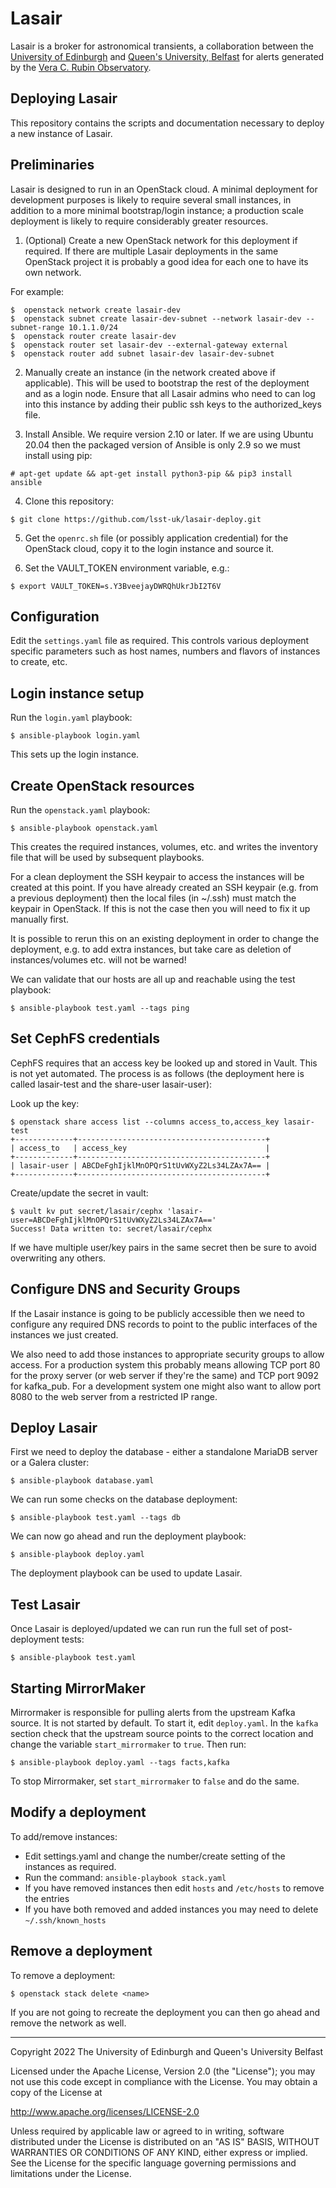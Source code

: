 # Lasair

Lasair is a broker for astronomical transients, a collaboration between
the [University of Edinburgh](https://www.ed.ac.uk/) and
[Queen's University, Belfast](https://www.qub.ac.uk/) for alerts
generated by the [Vera C. Rubin Observatory](https://www.lsst.org/). 

## Deploying Lasair

This repository contains the scripts and documentation necessary to 
deploy a new instance of Lasair.

## Preliminaries

Lasair is designed to run in an OpenStack cloud. A minimal deployment 
for development purposes is likely to require several small instances,
in addition to a more minimal bootstrap/login 
instance; a production scale deployment is likely to require 
considerably greater resources.

1. (Optional) Create a new OpenStack network for this deployment if 
required. If there are multiple Lasair deployments in the same 
OpenStack project it is probably a good idea for each one to have its
own network. 

For example:
```
$  openstack network create lasair-dev
$  openstack subnet create lasair-dev-subnet --network lasair-dev --subnet-range 10.1.1.0/24
$  openstack router create lasair-dev
$  openstack router set lasair-dev --external-gateway external
$  openstack router add subnet lasair-dev lasair-dev-subnet
```

2. Manually create an instance (in the network created above if 
applicable). This will be used to bootstrap the rest
of the deployment and as a login node. Ensure that all Lasair admins
who need to can log into this instance by adding their public
ssh keys to the authorized_keys file.

3. Install Ansible. We require version 2.10 or later.
If we are using Ubuntu 20.04 then the packaged version of Ansible is
only 2.9 so we must install using pip:
```
# apt-get update && apt-get install python3-pip && pip3 install ansible
```

4. Clone this repository:
```
$ git clone https://github.com/lsst-uk/lasair-deploy.git
```

5. Get the ```openrc.sh``` file (or possibly application credential)
for the OpenStack cloud, copy it to the login instance and source it. 

6. Set the VAULT_TOKEN environment variable, e.g.:
```
$ export VAULT_TOKEN=s.Y3BveejayDWRQhUkrJbI2T6V
```

## Configuration

Edit the ```settings.yaml``` file as required. This controls various
deployment specific parameters such as host names, numbers and flavors
of instances to create, etc.

## Login instance setup

Run the ```login.yaml``` playbook:
```
$ ansible-playbook login.yaml
```

This sets up the login instance.

## Create OpenStack resources

Run the ```openstack.yaml``` playbook:
```
$ ansible-playbook openstack.yaml
```

This creates the required instances, volumes, etc. and writes the inventory
file that will be used by subsequent playbooks.

For a clean deployment the SSH keypair to access the instances will 
be created at this point. If you have already created an SSH keypair 
(e.g. from a previous  deployment) then the local files (in ~/.ssh) 
must match the keypair in OpenStack. If this is not the case then you
will need to fix it up manually first.

It is possible to rerun this on an existing deployment in order to change
the deployment, e.g. to add extra instances, but take care as deletion
of instances/volumes etc. will not be warned!

We can validate that our hosts are all up and reachable using the test playbook:
```
$ ansible-playbook test.yaml --tags ping
```

## Set CephFS credentials

CephFS requires that an access key be looked up and stored in Vault. This is not
yet automated. The process is as follows (the deployment here is called
lasair-test and the share-user lasair-user):

Look up the key:
```
$ openstack share access list --columns access_to,access_key lasair-test
+-------------+------------------------------------------+
| access_to   | access_key                               |
+-------------+------------------------------------------+
| lasair-user | ABCDeFghIjklMnOPQrS1tUvWXyZ2Ls34LZAx7A== |
+-------------+------------------------------------------+
```

Create/update the secret in vault:
```
$ vault kv put secret/lasair/cephx 'lasair-user=ABCDeFghIjklMnOPQrS1tUvWXyZ2Ls34LZAx7A=='
Success! Data written to: secret/lasair/cephx
```

If we have multiple user/key pairs in the same secret then be sure to avoid
overwriting any others.

## Configure DNS and Security Groups

If the Lasair instance is going to be publicly accessible then 
we need to configure any required DNS records to point to
the public interfaces of the instances we just created.

We also need to add those instances to appropriate security groups to
allow access. For a production system this probably means allowing
TCP port 80 for the proxy server (or web server if they're the same)
and TCP port 9092 for kafka_pub. For a development system one might
also want to allow port 8080 to the web server from a restricted
IP range.

## Deploy Lasair

First we need to deploy the database - either a standalone MariaDB server
or a Galera cluster:
```
$ ansible-playbook database.yaml
```

We can run some checks on the database deployment:
```
$ ansible-playbook test.yaml --tags db
```

We can now go ahead and run the deployment playbook:
```
$ ansible-playbook deploy.yaml
```

The deployment playbook can be used to update Lasair.

## Test Lasair

Once Lasair is deployed/updated we can run run the full set of
post-deployment tests:
```
$ ansible-playbook test.yaml
```

## Starting MirrorMaker

Mirrormaker is responsible for pulling alerts from the upstream Kafka source.
It is not started by default. To start it, edit `deploy.yaml`. In the `kafka`
section check that the upstream source points to the correct location and 
change the variable `start_mirrormaker` to `true`. Then run:
```
$ ansible-playbook deploy.yaml --tags facts,kafka
```

To stop Mirrormaker, set `start_mirrormaker` to `false` and do the same.

## Modify a deployment

To add/remove instances:
* Edit settings.yaml and change the number/create setting of the instances as required.
* Run the command: `ansible-playbook stack.yaml`
* If you have removed instances then edit `hosts` and `/etc/hosts` to remove the entries
* If you have both removed and added instances you may need to delete `~/.ssh/known_hosts`

## Remove a deployment

To remove a deployment:
```
$ openstack stack delete <name>
```

If you are not going to recreate the deployment you can then go ahead and remove the network as well.

---

Copyright 2022 The University of Edinburgh and Queen's University Belfast

Licensed under the Apache License, Version 2.0 (the "License");
you may not use this code except in compliance with the License.
You may obtain a copy of the License at

   http://www.apache.org/licenses/LICENSE-2.0

Unless required by applicable law or agreed to in writing, software
distributed under the License is distributed on an "AS IS" BASIS,
WITHOUT WARRANTIES OR CONDITIONS OF ANY KIND, either express or implied.
See the License for the specific language governing permissions and
limitations under the License.

